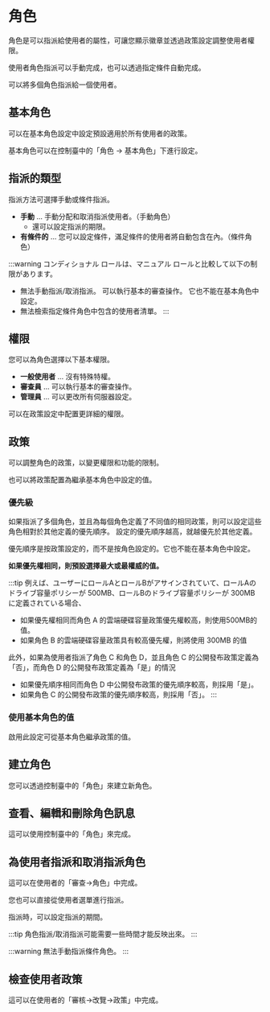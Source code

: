 # 角色

角色是可以指派給使用者的屬性，可讓您顯示徽章並透過政策設定調整使用者權限。

使用者角色指派可以手動完成，也可以透過指定條件自動完成。

可以將多個角色指派給一個使用者。

## 基本角色

可以在基本角色設定中設定預設適用於所有使用者的政策。

基本角色可以在控制臺中的「角色 → 基本角色」下進行設定。

## 指派的類型

指派方法可選擇手動或條件指派。

- **手動** ... 手動分配和取消指派使用者。（手動角色）
  - 還可以設定指派的期限。
- **有條件的** ... 您可以設定條件，滿足條件的使用者將自動包含在內。（條件角色）

:::warning
コンディショナル ロールは、マニュアル ロールと比較して以下の制限があります。

- 無法手動指派/取消指派。 可以執行基本的審查操作。 它也不能在基本角色中設定。
- 無法檢索指定條件角色中包含的使用者清單。
  :::

## 權限

您可以為角色選擇以下基本權限。

- **一般使用者** ... 沒有特殊特權。
- **審查員** ... 可以執行基本的審查操作。
- **管理員** ... 可以更改所有伺服器設定。

可以在政策設定中配置更詳細的權限。

## 政策

可以調整角色的政策，以變更權限和功能的限制。

也可以將政策配置為繼承基本角色中設定的值。

### 優先級

如果指派了多個角色，並且為每個角色定義了不同值的相同政策，則可以設定這些角色相對於其他定義的優先順序。
設定的優先順序越高，就越優先於其他定義。

優先順序是按政策設定的，而不是按角色設定的。它也不能在基本角色中設定。

**如果優先權相同，則預設選擇最大或最權威的值。**

:::tip
例えば、ユーザーにロールAとロールBがアサインされていて、ロールAのドライブ容量ポリシーが 500MB、ロールBのドライブ容量ポリシーが 300MB に定義されている場合、

- 如果優先權相同而角色 A 的雲端硬碟容量政策優先權較高，則使用500MB的值。
- 如果角色 B 的雲端硬碟容量政策具有較高優先權，則將使用 300MB 的值

此外，如果為使用者指派了角色 C 和角色 D，並且角色 C 的公開發布政策定義為「否」，而角色 D 的公開發布政策定義為「是」的情況

- 如果優先順序相同而角色 D 中公開發布政策的優先順序較高，則採用「是」。
- 如果角色 C 的公開發布政策的優先順序較高，則採用「否」。
  :::

### 使用基本角色的值

啟用此設定可從基本角色繼承政策的值。

## 建立角色

您可以透過控制臺中的「角色」來建立新角色。

## 查看、編輯和刪除角色訊息

這可以使用控制臺中的「角色」來完成。

## 為使用者指派和取消指派角色

這可以在使用者的「審查→角色」中完成。

您也可以直接從使用者選單進行指派。

指派時，可以設定指派的期間。

:::tip
角色指派/取消指派可能需要一些時間才能反映出來。
:::

:::warning
無法手動指派條件角色。
:::

## 檢查使用者政策

這可以在使用者的「審核→改覽→政策」中完成。
